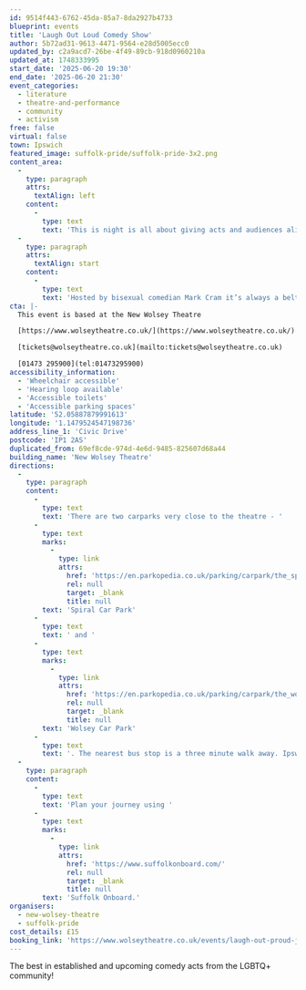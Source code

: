 ```yaml
---
id: 9514f443-6762-45da-85a7-8da2927b4733
blueprint: events
title: 'Laugh Out Loud Comedy Show'
author: 5b72ad31-9613-4471-9564-e28d5005ecc0
updated_by: c2a9acd7-26be-4f49-89cb-918d0960210a
updated_at: 1748333995
start_date: '2025-06-20 19:30'
end_date: '2025-06-20 21:30'
event_categories:
  - literature
  - theatre-and-performance
  - community
  - activism
free: false
virtual: false
town: Ipswich
featured_image: suffolk-pride/suffolk-pride-3x2.png
content_area:
  -
    type: paragraph
    attrs:
      textAlign: left
    content:
      -
        type: text
        text: 'This is night is all about giving acts and audiences alike a fun and friendly place to express themselves, kick back, have a laugh and good time in an inclusive and welcoming comedy club’s environment.'
  -
    type: paragraph
    attrs:
      textAlign: start
    content:
      -
        type: text
        text: 'Hosted by bisexual comedian Mark Cram it’s always a belting evening of comedy gold with a ton of laughs. Whether it’s comedy, cabaret or anything in between – Laugh Out Proud is the queer night out you’re looking for.'
cta: |-
  This event is based at the New Wolsey Theatre

  [https://www.wolseytheatre.co.uk/](https://www.wolseytheatre.co.uk/)

  [tickets@wolseytheatre.co.uk](mailto:tickets@wolseytheatre.co.uk)

  [01473 295900](tel:01473295900)
accessibility_information:
  - 'Wheelchair accessible'
  - 'Hearing loop available'
  - 'Accessible toilets'
  - 'Accessible parking spaces'
latitude: '52.05887879991613'
longitude: '1.1479524547198736'
address_line_1: 'Civic Drive'
postcode: 'IP1 2AS'
duplicated_from: 69ef8cde-974d-4e6d-9485-825607d68a44
building_name: 'New Wolsey Theatre'
directions:
  -
    type: paragraph
    content:
      -
        type: text
        text: 'There are two carparks very close to the theatre - '
      -
        type: text
        marks:
          -
            type: link
            attrs:
              href: 'https://en.parkopedia.co.uk/parking/carpark/the_spiral/ip1/ipswich/?arriving=202404081230&leaving=202404081430'
              rel: null
              target: _blank
              title: null
        text: 'Spiral Car Park'
      -
        type: text
        text: ' and '
      -
        type: text
        marks:
          -
            type: link
            attrs:
              href: 'https://en.parkopedia.co.uk/parking/carpark/the_wolsey/ip1/ipswich/?arriving=202404081230&leaving=202404081430'
              rel: null
              target: _blank
              title: null
        text: 'Wolsey Car Park'
      -
        type: text
        text: '. The nearest bus stop is a three minute walk away. Ipswich rail station is a 15 minute walk from the theatre.'
  -
    type: paragraph
    content:
      -
        type: text
        text: 'Plan your journey using '
      -
        type: text
        marks:
          -
            type: link
            attrs:
              href: 'https://www.suffolkonboard.com/'
              rel: null
              target: _blank
              title: null
        text: 'Suffolk Onboard.'
organisers:
  - new-wolsey-theatre
  - suffolk-pride
cost_details: £15
booking_link: 'https://www.wolseytheatre.co.uk/events/laugh-out-proud-june-2025/'
---
```

The best in established and upcoming comedy acts from the LGBTQ+ community!